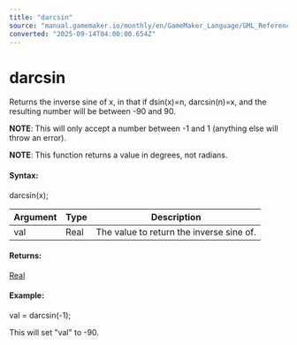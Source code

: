 ```yaml
---
title: "darcsin"
source: "manual.gamemaker.io/monthly/en/GameMaker_Language/GML_Reference/Maths_And_Numbers/Angles_And_Distance/darcsin.htm"
converted: "2025-09-14T04:00:00.654Z"
---
```


# darcsin

Returns the inverse sine of x, in that if dsin(x)=n, darcsin(n)=x, and the resulting number will be between -90 and 90.

**NOTE**: This will only accept a number between -1 and 1 (anything else will throw an error).

**NOTE**: This function returns a value in degrees, not radians.

#### Syntax:

darcsin(x);

| Argument | Type | Description |
| --- | --- | --- |
| val | Real | The value to return the inverse sine of. |

#### Returns:

[Real](../../../GML_Overview/Data_Types.md)

#### Example:

val = darcsin(-1);

This will set "val" to -90.